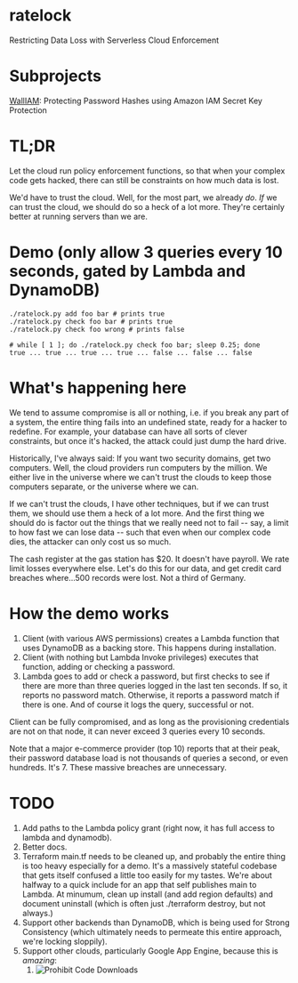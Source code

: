 # ratelock
Restricting Data Loss with Serverless Cloud Enforcement

# Subprojects
[WallIAM](https://github.com/dakami/ratelock/tree/master/walliam):
Protecting Password Hashes using Amazon IAM Secret Key Protection

# TL;DR
Let the cloud run policy enforcement functions, so that when your complex
code gets hacked, there can still be constraints on how much data is lost.

We'd have to trust the cloud.  Well, for the most part, we already *do*.
*If* we can trust the cloud, we should do so a heck of a lot more.
They're certainly better at running servers than we are.

# Demo (only allow 3 queries every 10 seconds, gated by Lambda and DynamoDB)
    ./ratelock.py add foo bar # prints true
    ./ratelock.py check foo bar # prints true
    ./ratelock.py check foo wrong # prints false           
    
    # while [ 1 ]; do ./ratelock.py check foo bar; sleep 0.25; done                                                      
    true ... true ... true ... true ... false ... false ... false

# What's happening here
We tend to assume compromise is all or nothing, i.e. if you break any part of
a system, the entire thing fails into an undefined state, ready for a hacker
to redefine.  For example, your database can have all sorts of clever
constraints, but once it's hacked, the attack could just dump the hard drive.

Historically, I've always said:  If you want two security domains, get two
computers.  Well, the cloud providers run computers by the million.  We
either live in the universe where we can't trust the clouds to keep those
computers separate, or the universe where we can.

If we can't trust the clouds, I have other techniques, but if we can trust them,
we should use them a heck of a lot more.  And the first thing we should do
is factor out the things that we really need not to fail -- say, a limit to
how fast we can lose data -- such that even when our complex code dies, the
attacker can only cost us so much.

The cash register at the gas station has $20.  It doesn't have payroll.  We
rate limit losses everywhere else.  Let's do this for our data, and get
credit card breaches where...500 records were lost.  Not a third of Germany.

# How the demo works
1. Client (with various AWS permissions) creates a Lambda function that uses
DynamoDB as a backing store.  This happens during installation.
2. Client (with nothing but Lambda Invoke privileges) executes that function,
adding or checking a password.  
3. Lambda goes to add or check a password, but first checks to see if there are
more than three queries logged in the last ten seconds.  If so, it reports
no password match.  Otherwise, it reports a password match if there is one.
And of course it logs the query, successful or not.

Client can be fully compromised, and as long as the provisioning credentials
are not on that node, it can never exceed 3 queries every 10 seconds.

Note that a major e-commerce provider (top 10) reports that at their peak,
their password database load is not thousands of queries a second, or even
hundreds.  It's 7.  These massive breaches are unnecessary.

# TODO

1. Add paths to the Lambda policy grant (right now, it has full access to
lambda and dynamodb).
2. Better docs.
3. Terraform main.tf needs to be cleaned up, and probably the entire thing
is too heavy especially for a demo.  It's a massively stateful codebase
that gets itself confused a little too easily for my tastes.  We're about
halfway to a quick include for an app that self publishes main to Lambda.
At minumum, clean up install (and add region defaults) and document
uninstall (which is often just ./terraform destroy, but not always.)
4. Support other backends than DynamoDB, which is being used for
Strong Consistency (which ultimately needs to permeate this entire approach,
we're locking sloppily).
5. Support other clouds, particularly Google App Engine, because this is
*amazing*:
   1. ![Prohibit Code Downloads](https://i.imgur.com/HwFdhhg.png "")
